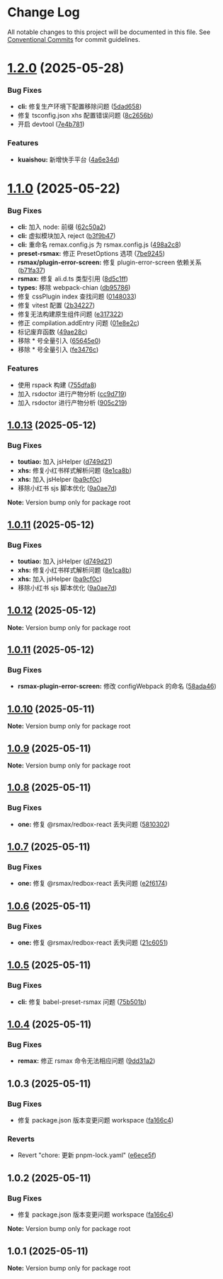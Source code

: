 # Change Log

All notable changes to this project will be documented in this file.
See [Conventional Commits](https://conventionalcommits.org) for commit guidelines.

# [1.2.0](https://github.com/watsonhaw5566/rsmax/compare/v1.1.2...v1.2.0) (2025-05-28)

### Bug Fixes

- **cli:** 修复生产环境下配置移除问题 ([5dad658](https://github.com/watsonhaw5566/rsmax/commit/5dad658ca17bc8a087334a11f174eb7966bd12dc))
- 修复 tsconfig.json xhs 配置错误问题 ([8c2656b](https://github.com/watsonhaw5566/rsmax/commit/8c2656b0515be4ffe2c28d060367beab1823ef7b))
- 开启 devtool ([7e4b781](https://github.com/watsonhaw5566/rsmax/commit/7e4b781982e61fe4aa50199c13a87900b93cce9e))

### Features

- **kuaishou:** 新增快手平台 ([4a6e34d](https://github.com/watsonhaw5566/rsmax/commit/4a6e34d07b44580c29d32e01aae72c5ba0ab37a7))

# [1.1.0](https://github.com/watsonhaw5566/rsmax/compare/v1.0.13...v1.1.0) (2025-05-22)

### Bug Fixes

- **cli:** 加入 node: 前缀 ([62c50a2](https://github.com/watsonhaw5566/rsmax/commit/62c50a2966d298dc174fbe6ed0a5fb65e525c394))
- **cli:** 虚拟模块加入 reject ([b3f9b47](https://github.com/watsonhaw5566/rsmax/commit/b3f9b47aa75c9ae1569f4b7b45c190b4265656f6))
- **cli:** 重命名 remax.config.js 为 rsmax.config.js ([498a2c8](https://github.com/watsonhaw5566/rsmax/commit/498a2c80a5845d6a1a4cd483a0ffdeb6b424adb6))
- **preset-rsmax:** 修正 PresetOptions 选项 ([7be9245](https://github.com/watsonhaw5566/rsmax/commit/7be9245a1f2b42d1f74f6469b113b093ba0f74ab))
- **rsmax/plugin-error-screen:** 修复 plugin-error-screen 依赖关系 ([b71fa37](https://github.com/watsonhaw5566/rsmax/commit/b71fa3750b496baac493544414542fcd89f68c9b))
- **rsmax:** 修复 ali.d.ts 类型引用 ([8d5c1ff](https://github.com/watsonhaw5566/rsmax/commit/8d5c1ff704a4c8465f93275ccbcf7772695c99a0))
- **types:** 移除 webpack-chian ([db95786](https://github.com/watsonhaw5566/rsmax/commit/db95786cecfa0cceeb34eda6d699d0d3372f6e0d))
- 修复 cssPlugin index 查找问题 ([0148033](https://github.com/watsonhaw5566/rsmax/commit/0148033d2d7206920064f056aa92d9309907bc6f))
- 修复 vitest 配置 ([2b34227](https://github.com/watsonhaw5566/rsmax/commit/2b3422783254140f2296b7b8460e109a372e0e7a))
- 修复无法构建原生组件问题 ([e317322](https://github.com/watsonhaw5566/rsmax/commit/e317322bafdf629154e1176ae63729666101f521))
- 修正 compilation.addEntry 问题 ([01e8e2c](https://github.com/watsonhaw5566/rsmax/commit/01e8e2c740150d506aaa8aaee1333a5e2237633d))
- 标记废弃函数 ([49ae28c](https://github.com/watsonhaw5566/rsmax/commit/49ae28c8f6f8e38804b138a6e10e246b25565e65))
- 移除 \* 号全量引入 ([65645e0](https://github.com/watsonhaw5566/rsmax/commit/65645e02a0d75f2729777510f49199110db578c3))
- 移除 \* 号全量引入 ([fe3476c](https://github.com/watsonhaw5566/rsmax/commit/fe3476c036b12e45d06ec8d12f9e99aea6e461f4))

### Features

- 使用 rspack 构建 ([755dfa8](https://github.com/watsonhaw5566/rsmax/commit/755dfa893218cc389be88b3217646d9cdcb693ea))
- 加入 rsdoctor 进行产物分析 ([cc9d719](https://github.com/watsonhaw5566/rsmax/commit/cc9d719fc84a3e106fb78e3383516f73f979ab1a))
- 加入 rsdoctor 进行产物分析 ([905c219](https://github.com/watsonhaw5566/rsmax/commit/905c219cef0d13410d2feb4c831a5ab627de13bc))

## [1.0.13](https://github.com/watsonhaw5566/rsmax/compare/v1.0.12...v1.0.13) (2025-05-12)

### Bug Fixes

- **toutiao:** 加入 jsHelper ([d749d21](https://github.com/watsonhaw5566/rsmax/commit/d749d216459b42a9708626aaa44e4061ce9045df))
- **xhs:** 修复小红书样式解析问题 ([8e1ca8b](https://github.com/watsonhaw5566/rsmax/commit/8e1ca8bd136157c26b9753ac2d183bdd6b2e8fa4))
- **xhs:** 加入 jsHelper ([ba9cf0c](https://github.com/watsonhaw5566/rsmax/commit/ba9cf0cdb4c6c1d199cba3cfb8bcc25d0f615be0))
- 移除小红书 sjs 脚本优化 ([9a0ae7d](https://github.com/watsonhaw5566/rsmax/commit/9a0ae7df3b022f7e5fd0ec60afebc9f1cbcbc6c6))

**Note:** Version bump only for package root

## [1.0.11](https://github.com/watsonhaw5566/rsmax/compare/v1.0.12...v1.0.11) (2025-05-12)

### Bug Fixes

- **toutiao:** 加入 jsHelper ([d749d21](https://github.com/watsonhaw5566/rsmax/commit/d749d216459b42a9708626aaa44e4061ce9045df))
- **xhs:** 修复小红书样式解析问题 ([8e1ca8b](https://github.com/watsonhaw5566/rsmax/commit/8e1ca8bd136157c26b9753ac2d183bdd6b2e8fa4))
- **xhs:** 加入 jsHelper ([ba9cf0c](https://github.com/watsonhaw5566/rsmax/commit/ba9cf0cdb4c6c1d199cba3cfb8bcc25d0f615be0))
- 移除小红书 sjs 脚本优化 ([9a0ae7d](https://github.com/watsonhaw5566/rsmax/commit/9a0ae7df3b022f7e5fd0ec60afebc9f1cbcbc6c6))

## [1.0.12](https://github.com/watsonhaw5566/rsmax/compare/v1.0.11...v1.0.12) (2025-05-12)

**Note:** Version bump only for package root

## [1.0.11](https://github.com/watsonhaw5566/rsmax/compare/v1.0.10...v1.0.11) (2025-05-12)

### Bug Fixes

- **rsmax-plugin-error-screen:** 修改 configWebpack 的命名 ([58ada46](https://github.com/watsonhaw5566/rsmax/commit/58ada46df6a46105ce2f8fc9d238af3c886220ed))

## [1.0.10](https://github.com/watsonhaw5566/rsmax/compare/v1.0.9...v1.0.10) (2025-05-11)

**Note:** Version bump only for package root

## [1.0.9](https://github.com/watsonhaw5566/rsmax/compare/v1.0.8...v1.0.9) (2025-05-11)

**Note:** Version bump only for package root

## [1.0.8](https://github.com/watsonhaw5566/rsmax/compare/v1.0.7...v1.0.8) (2025-05-11)

### Bug Fixes

- **one:** 修复 @rsmax/redbox-react 丢失问题 ([5810302](https://github.com/watsonhaw5566/rsmax/commit/581030286d05a1e9c4411e17d8bdd75f56527653))

## [1.0.7](https://github.com/watsonhaw5566/rsmax/compare/v1.0.6...v1.0.7) (2025-05-11)

### Bug Fixes

- **one:** 修复 @rsmax/redbox-react 丢失问题 ([e2f6174](https://github.com/watsonhaw5566/rsmax/commit/e2f6174ed7225f511771af715b65416501c04b8d))

## [1.0.6](https://github.com/watsonhaw5566/rsmax/compare/v1.0.5...v1.0.6) (2025-05-11)

### Bug Fixes

- **one:** 修复 @rsmax/redbox-react 丢失问题 ([21c6051](https://github.com/watsonhaw5566/rsmax/commit/21c605113dc0f85eabca55ae6b04f490caebabd6))

## [1.0.5](https://github.com/watsonhaw5566/rsmax/compare/v1.0.4...v1.0.5) (2025-05-11)

### Bug Fixes

- **cli:** 修复 babel-preset-rsmax 问题 ([75b501b](https://github.com/watsonhaw5566/rsmax/commit/75b501b452a76f3f4083e1af61d824972c58ac99))

## [1.0.4](https://github.com/watsonhaw5566/rsmax/compare/v1.0.3...v1.0.4) (2025-05-11)

### Bug Fixes

- **remax:** 修正 rsmax 命令无法相应问题 ([9dd31a2](https://github.com/watsonhaw5566/rsmax/commit/9dd31a2da94b9fbdfadac16c346915a9a3b7310a))

## 1.0.3 (2025-05-11)

### Bug Fixes

- 修复 package.json 版本变更问题 workspace ([fa166c4](https://github.com/watsonhaw5566/rsmax/commit/fa166c4bfd9adfe7e4f2e061a44d9f90a4ca914d))

### Reverts

- Revert "chore: 更新 pnpm-lock.yaml" ([e6ece5f](https://github.com/watsonhaw5566/rsmax/commit/e6ece5fcc2345fbfd41228057b12d23a64841fa9))

## 1.0.2 (2025-05-11)

### Bug Fixes

- 修复 package.json 版本变更问题 workspace ([fa166c4](https://github.com/watsonhaw5566/rsmax/commit/fa166c4bfd9adfe7e4f2e061a44d9f90a4ca914d))

**Note:** Version bump only for package root

## 1.0.1 (2025-05-11)

**Note:** Version bump only for package root
